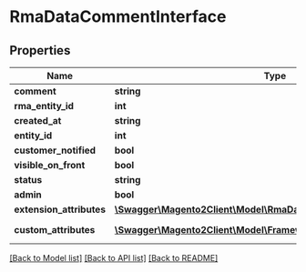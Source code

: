 # RmaDataCommentInterface

## Properties
Name | Type | Description | Notes
------------ | ------------- | ------------- | -------------
**comment** | **string** | Comment | 
**rma_entity_id** | **int** | Rma Id | 
**created_at** | **string** | Created_at | 
**entity_id** | **int** | Entity_id | 
**customer_notified** | **bool** | Is_customer_notified | 
**visible_on_front** | **bool** | Is_visible_on_front | 
**status** | **string** | Status | 
**admin** | **bool** | Is_admin | 
**extension_attributes** | [**\Swagger\Magento2Client\Model\RmaDataCommentExtensionInterface**](RmaDataCommentExtensionInterface.md) |  | [optional] 
**custom_attributes** | [**\Swagger\Magento2Client\Model\FrameworkAttributeInterface[]**](FrameworkAttributeInterface.md) | Custom attributes values. | [optional] 

[[Back to Model list]](../README.md#documentation-for-models) [[Back to API list]](../README.md#documentation-for-api-endpoints) [[Back to README]](../README.md)


